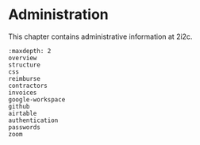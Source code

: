 # Administration

This chapter contains administrative information at 2i2c.

```{toctree}
:maxdepth: 2
overview
structure
css
reimburse
contractors
invoices
google-workspace
github
airtable
authentication
passwords
zoom
```
